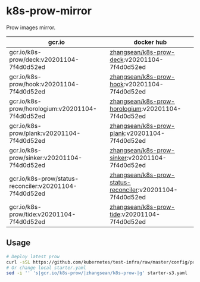 # k8s-prow-mirror

Prow images mirror.

gcr.io | docker hub
---|---
gcr.io/k8s-prow/deck:v20201104-7f4d0d52ed | [zhangsean/k8s-prow-deck](https://hub.docker.com/r/zhangsean/k8s-prow-deck):v20201104-7f4d0d52ed
gcr.io/k8s-prow/hook:v20201104-7f4d0d52ed | [zhangsean/k8s-prow-hook](https://hub.docker.com/r/zhangsean/k8s-prow-hook):v20201104-7f4d0d52ed
gcr.io/k8s-prow/horologium:v20201104-7f4d0d52ed | [zhangsean/k8s-prow-horologium](https://hub.docker.com/r/zhangsean/k8s-prow-horologium):v20201104-7f4d0d52ed
gcr.io/k8s-prow/plank:v20201104-7f4d0d52ed | [zhangsean/k8s-prow-plank](https://hub.docker.com/r/zhangsean/k8s-prow-plank):v20201104-7f4d0d52ed
gcr.io/k8s-prow/sinker:v20201104-7f4d0d52ed | [zhangsean/k8s-prow-sinker](https://hub.docker.com/r/zhangsean/k8s-prow-sinker):v20201104-7f4d0d52ed
gcr.io/k8s-prow/status-reconciler:v20201104-7f4d0d52ed | [zhangsean/k8s-prow-status-reconciler](https://hub.docker.com/r/zhangsean/k8s-prow-status-reconciler):v20201104-7f4d0d52ed
gcr.io/k8s-prow/tide:v20201104-7f4d0d52ed | [zhangsean/k8s-prow-tide](https://hub.docker.com/r/zhangsean/k8s-prow-tide):v20201104-7f4d0d52ed

## Usage

```bash
# Deploy latest prow
curl -sSL https://github.com/kubernetes/test-infra/raw/master/config/prow/cluster/starter-s3.yaml | sed 's|gcr.io/k8s-prow/|zhangsean/k8s-prow-|g' | kubectl apply -f -
# Or change local starter.yaml
sed -i '' 's|gcr.io/k8s-prow/|zhangsean/k8s-prow-|g' starter-s3.yaml
```
